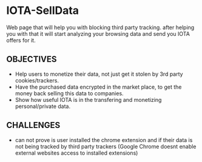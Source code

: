 # IOTA-SellData
Web page that will help you with blocking third party tracking. after helping you with that it will start analyzing your browsing data and send you IOTA offers for it.

## OBJECTIVES
* Help users to monetize their data, not just get it stolen by 3rd party cookies/trackers.
* Have the purchased data encrypted in the market place, to get the money back selling this data to companies. 
* Show how useful IOTA is in the transfering and monetizing personal/private data.

## CHALLENGES
* can not prove is user installed the chrome extension and if their data is not being tracked by third party trackers (Google Chrome doesnt enable external websites access to installed extensions)
